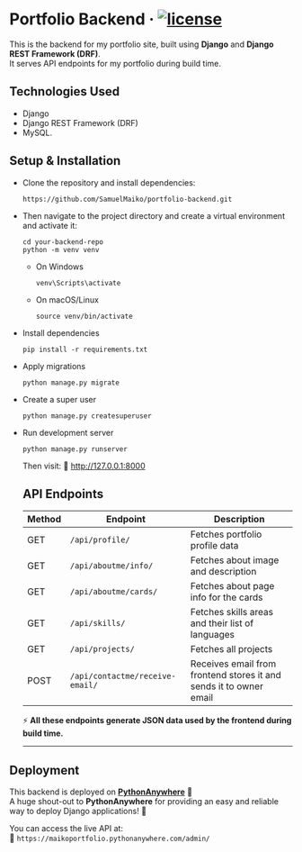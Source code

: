 # Portfolio Backend · [![license](https://img.shields.io/github/license/peaceiris/actions-gh-pages.svg)](LICENSE)

This is the backend for my portfolio site, built using **Django** and **Django REST Framework (DRF)**.  
It serves API endpoints for my portfolio during build time.

## Technologies Used

- Django
- Django REST Framework (DRF)
- MySQL.

## Setup & Installation

- Clone the repository and install dependencies:

  ```
  https://github.com/SamuelMaiko/portfolio-backend.git
  ```

- Then navigate to the project directory and create a virtual environment and activate it:

  ```
  cd your-backend-repo
  python -m venv venv
  ```

  - On Windows

    ```
    venv\Scripts\activate
    ```

  - On macOS/Linux

    ```
    source venv/bin/activate
    ```

- Install dependencies

  ```
  pip install -r requirements.txt
  ```

- Apply migrations
  ```
  python manage.py migrate
  ```
- Create a super user
  ```
  python manage.py createsuperuser
  ```
- Run development server

  ```
  python manage.py runserver
  ```

  Then visit: 🔗 http://127.0.0.1:8000

  ## API Endpoints

  | Method | Endpoint                        | Description                                                        |
  | ------ | ------------------------------- | ------------------------------------------------------------------ |
  | GET    | `/api/profile/`                 | Fetches portfolio profile data                                     |
  | GET    | `/api/aboutme/info/`            | Fetches about image and description                                |
  | GET    | `/api/aboutme/cards/`           | Fetches about page info for the cards                              |
  | GET    | `/api/skills/`                  | Fetches skills areas and their list of languages                   |
  | GET    | `/api/projects/`                | Fetches all projects                                               |
  | POST   | `/api/contactme/receive-email/` | Receives email from frontend stores it and sends it to owner email |

  ⚡ **All these endpoints generate JSON data used by the frontend during build time.**

  ***

## Deployment

This backend is deployed on **[PythonAnywhere](https://www.pythonanywhere.com/)** 🚀  
A huge shout-out to **PythonAnywhere** for providing an easy and reliable way to deploy Django applications! 🎉

You can access the live API at:  
🔗 `https://maikoportfolio.pythonanywhere.com/admin/`
